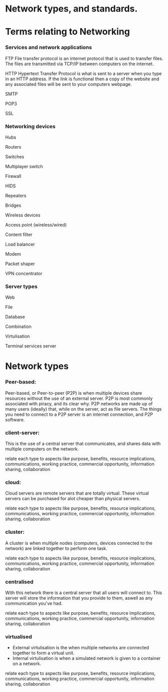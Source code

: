 # Network types, and standards.

# Terms relating to Networking

### Services and network applications
FTP
File transfer protocol is an internet protocol that is used to transfer files. The files are transmitted via TCP/IP between computers on the internet.

HTTP
Hypertext Transfer Protocol is what is sent to a server when you type in an HTTP address. If the link is functional then a copy of the website and any associated files will be sent to your computers webpage.  

SMTP


POP3


SSL


### Networking devices
Hubs

Routers

Switches

Multiplayer switch

Firewall

HIDS

Repeaters

Bridges

Wireless devices

Access point (wireless/wired)

Content filter

Load balancer

Modem

Packet shaper

VPN concentrator

### Server types
Web

File

Database

Combination

Virtulisation

Terminal services server

# Network types
### Peer-based:
Peer-based, or Peer-to-peer (P2P) is when multiple devices share resources without the use of an external server. P2P is most commonly associated with piracy, and its clear why. P2P networks are made up of many users (ideally) that, while on the server, act as file servers. The things you need to connect to a P2P server is an internet connection, and P2P software.   


### client-server:
This is the use of a central server that communicates, and shares data with multiple computers on the network.

relate each type to aspects like purpose,
benefits, 
resource implications, 
communications, 
working practice, 
commercial opportunity, 
information sharing, 
collaboration


### cloud:
Cloud servers are remote servers that are totally virtual. These virtual servers can be purchased for alot cheaper than physical servers.

relate each type to aspects like purpose,
benefits, 
resource implications, 
communications, 
working practice, 
commercial opportunity, 
information sharing, 
collaboration


### cluster:
A cluster is when multiple nodes (computers, devices connected to the network) are linked together to perform one task. 

relate each type to aspects like purpose,
benefits, 
resource implications, 
communications, 
working practice, 
commercial opportunity, 
information sharing, 
collaboration


### centralised
With this network there is a central server that all users will connect to. This server will store the information that you provide to them, aswell as any communication you've had.

relate each type to aspects like purpose,
benefits, 
resource implications, 
communications, 
working practice, 
commercial opportunity, 
information sharing, 
collaboration


### virtualised 
- External virtulisation is the when multiple networks are connected together to form a virtual unit. 
- Internal virtulisation is when a simulated network is given to a container on a network. 

relate each type to aspects like purpose,
benefits, 
resource implications, 
communications, 
working practice, 
commercial opportunity, 
information sharing, 
collaboration

